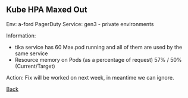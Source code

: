 ## Kube HPA Maxed Out

Env: a-ford
PagerDuty Service: gen3 - private environments

Information:
- tika service has 60 Max.pod running and all of them are used by the same service
- Resource memory on Pods (as a percentage of request) 57% / 50% (Current/Target)

Action: 
Fix will be worked on next week, in meantime we can ignore.

[Back](README.md)

